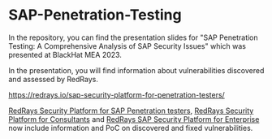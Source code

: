# SAP-Penetration-Testing
In the repository, you can find the presentation slides for "SAP Penetration Testing: A Comprehensive Analysis of SAP Security Issues" which was presented at BlackHat MEA 2023.

In the presentation, you will find information about vulnerabilities discovered and assessed by RedRays.

https://redrays.io/sap-security-platform-for-penetration-testers/

[RedRays Security Platform for SAP Penetration testers](https://redrays.io/sap-security-platform-for-penetration-testers/), [RedRays Security Platform for Consultants](https://redrays.io/redrays-security-platform-for-sap-consultants/) and [RedRays SAP Security Platform for Enterprise
](https://redrays.io/redrays-security-platform-for-sap-systems/) now include information and PoC on discovered and fixed vulnerabilities.
